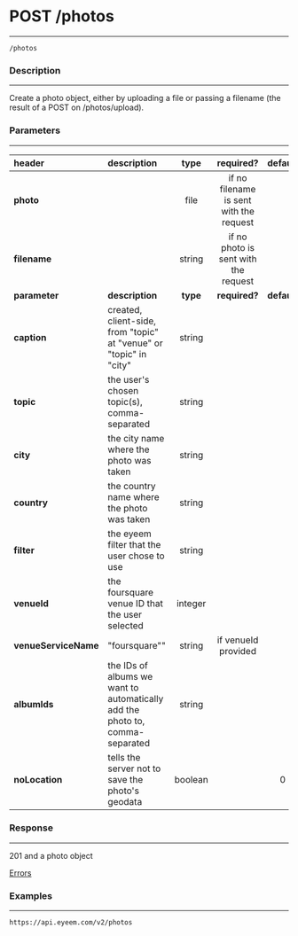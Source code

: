 # POST /photos
***
`/photos`

### Description
***
Create a photo object, either by uploading a file or passing a filename (the result of a POST on /photos/upload).

### Parameters
***

|header| description| type |required? |default|
|:---------|:--------------|:----------:|:------------:|:------------:|
|**photo**||file|if no filename is sent with the request||
|**filename**||string|if no photo is sent with the request||
|**parameter**| **description**| **type** |**required?** |**default**|
|**caption**| created, client-side, from "topic" at "venue" or "topic" in "city"|string|||
|**topic**|  the user's chosen topic(s), comma-separated|string|||
|**city**|the city name where the photo was taken|string|||
|**country**|the country name where the photo was taken|string|||
|**filter**| the eyeem filter that the user chose to use|string|||
|**venueId**|the foursquare venue ID that the user selected|integer| ||
|**venueServiceName**|"foursquare""|string|if venueId provided||
|**albumIds**| the IDs of albums we want to automatically add the photo to, comma-separated|string|||
|**noLocation**|tells the server not to save the photo's geodata|boolean| |0|

### Response
***

201 and a photo object

[Errors](../../resources/errors.md#files)

### Examples
***

`https://api.eyeem.com/v2/photos`



